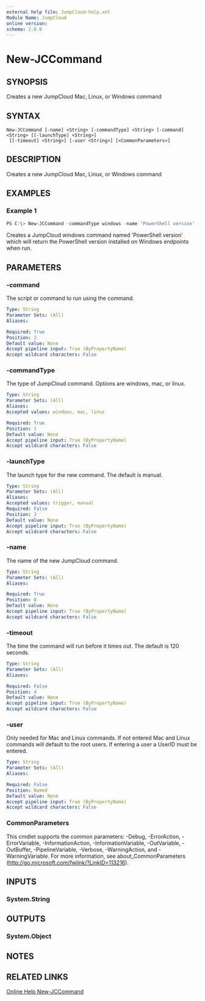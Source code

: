 ```yaml
---
external help file: JumpCloud-help.xml
Module Name: JumpCloud
online version:
schema: 2.0.0
---
```


# New-JCCommand

## SYNOPSIS

Creates a new JumpCloud Mac, Linux, or Windows command 

## SYNTAX

```
New-JCCommand [-name] <String> [-commandType] <String> [-command] <String> [[-launchType] <String>]
 [[-timeout] <String>] [-user <String>] [<CommonParameters>]
```

## DESCRIPTION

Creates a new JumpCloud Mac, Linux, or Windows command 

## EXAMPLES

### Example 1
```powershell
PS C:\> New-JCCommand -commandType windows -name 'PowerShell version' -command '$PSVersionTable'
```

Creates a JumpCloud windows command named 'PowerShell version' which will return the PowerShell version installed on Windows endpoints when run.

## PARAMETERS

### -command

The script or command to run using the command. 

```yaml
Type: String
Parameter Sets: (All)
Aliases:

Required: True
Position: 2
Default value: None
Accept pipeline input: True (ByPropertyName)
Accept wildcard characters: False
```

### -commandType

The type of JumpCloud command. Options are windows, mac, or linux. 

```yaml
Type: String
Parameter Sets: (All)
Aliases:
Accepted values: windows, mac, linux

Required: True
Position: 1
Default value: None
Accept pipeline input: True (ByPropertyName)
Accept wildcard characters: False
```

### -launchType

The launch type for the new command. The default is manual. 


```yaml
Type: String
Parameter Sets: (All)
Aliases:
Accepted values: trigger, manual
Required: False
Position: 3
Default value: None
Accept pipeline input: True (ByPropertyName)
Accept wildcard characters: False
```

### -name

The name of the new JumpCloud command.

```yaml
Type: String
Parameter Sets: (All)
Aliases:

Required: True
Position: 0
Default value: None
Accept pipeline input: True (ByPropertyName)
Accept wildcard characters: False
```

### -timeout

The time the command will run before it times out. The default is 120 seconds. 

```yaml
Type: String
Parameter Sets: (All)
Aliases:

Required: False
Position: 4
Default value: None
Accept pipeline input: True (ByPropertyName)
Accept wildcard characters: False
```

### -user

Only needed for Mac and Linux commands. If not entered Mac and Linux commands will default to the root users. If entering a user a UserID must be entered. 

```yaml
Type: String
Parameter Sets: (All)
Aliases:

Required: False
Position: Named
Default value: None
Accept pipeline input: True (ByPropertyName)
Accept wildcard characters: False
```

### CommonParameters
This cmdlet supports the common parameters: -Debug, -ErrorAction, -ErrorVariable, -InformationAction, -InformationVariable, -OutVariable, -OutBuffer, -PipelineVariable, -Verbose, -WarningAction, and -WarningVariable. For more information, see about_CommonParameters (http://go.microsoft.com/fwlink/?LinkID=113216).

## INPUTS

### System.String

## OUTPUTS

### System.Object

## NOTES

## RELATED LINKS

[Online Help New-JCCommand](https://github.com/TheJumpCloud/support/wiki/New-JCCommand)

